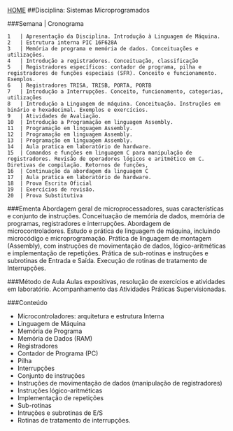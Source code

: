 [HOME](https://github.com/Webschool-io/Ensino-Superior-de-Informatica-GRATUITO) 
##Disciplina: Sistemas Microprogramados

###Semana | Cronograma
```
1	| Apresentação da Disciplina. Introdução à Linguagem de Máquina.
2	| Estrutura interna PIC 16F628A
3	| Memória de programa e memória de dados. Conceituações e utilizações.
4	| Introdução a registradores. Conceituação, classificação
5	| Registradores específicos: contador de programa, pilha e registradores de funções especiais (SFR). Conceito e funcionamento. Exemplos.
6	| Registradores TRISA, TRISB, PORTA, PORTB
7	| Introdução a Interrupções. Conceito, funcionamento, categorias, utilizações
8	| Introdução a Linguagem de máquina. Conceituação. Instruções em binário e hexadecimal. Exemplos e exercícios.
9	| Atividades de Avaliação.
10	| Introdução a Programação em linguagem Assembly.
11	| Programação em linguagem Assembly.
12	| Programação em linguagem Assembly.
13	| Programação em linguagem Assembly.
14	| Aula pratica em laboratório de hardware.
15	| Comandos e funções em linguagem C para manipulação de registradores. Revisão de operadores lógicos e aritmético em C. Diretivas de compilação. Retornos de funções,
16	| Continuação da abordagem da linguagem C
17	| Aula pratica em laboratório de hardware.
18	| Prova Escrita Oficial
19	| Exercícios de revisão.
20	| Prova Substitutiva

```
###Ementa
Abordagem geral de microprocessadores, suas características e conjunto de instruções. Conceituação de memória de dados, memória de programas, registradores e interrupções. Abordagem de microcontroladores. Estudo e prática de linguagem de máquina, incluindo microcódigo e microprogramação. Prática de linguagem de montagem (Assembly), com instruções de movimentação de dados, lógico-aritméticas e implementação de repetições. Prática de sub-rotinas e instruções e subrotinas de Entrada e Saída. Execução de rotinas de tratamento de Interrupções.

###Método de Aula
Aulas expositivas, resolução de exercícios e atividades em laboratório. Acompanhamento das Atividades Práticas Supervisionadas.

###Conteúdo
- Microcontroladores: arquitetura e estrutura Interna
- Linguagem de Máquina
- Memória de Programa
- Memória de Dados (RAM)
- Registradores
- Contador de Programa (PC)
- Pilha
- Interrupções
- Conjunto de instruções
- Instruções de movimentação de dados (manipulação de registradores)
- Instruções lógico-aritméticas
- Implementação de repetições
- Sub-rotinas
- Intruções e subrotinas de E/S
- Rotinas de tratamento de interrupções.